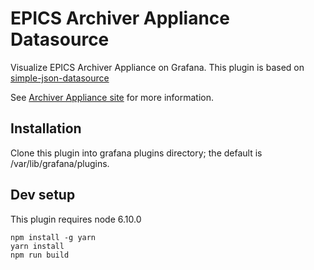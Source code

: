# EPICS Archiver Appliance Datasource

Visualize EPICS Archiver Appliance on Grafana. This plugin is based on [simple-json-datasource](https://github.com/grafana/simple-json-datasource)

See [Archiver Appliance site](https://slacmshankar.github.io/epicsarchiver_docs/index.html) for more information.

## Installation

Clone this plugin into grafana plugins directory; the default is /var/lib/grafana/plugins.

## Dev setup

This plugin requires node 6.10.0

```
npm install -g yarn
yarn install
npm run build
```

